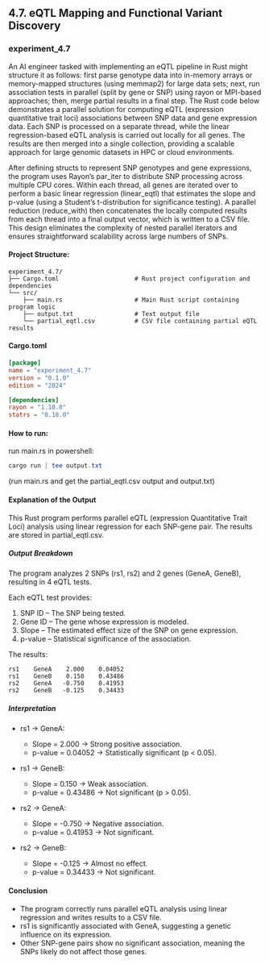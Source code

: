 ## 4.7. eQTL Mapping and Functional Variant Discovery

### experiment_4.7

An AI engineer tasked with implementing an eQTL pipeline in Rust might structure it as follows: first parse genotype data into in-memory arrays or memory-mapped structures (using memmap2) for large data sets; next, run association tests in parallel (split by gene or SNP) using rayon or MPI-based approaches; then, merge partial results in a final step. The Rust code below demonstrates a parallel solution for computing eQTL (expression quantitative trait loci) associations between SNP data and gene expression data. Each SNP is processed on a separate thread, while the linear regression-based eQTL analysis is carried out locally for all genes. The results are then merged into a single collection, providing a scalable approach for large genomic datasets in HPC or cloud environments.

After defining structs to represent SNP genotypes and gene expressions, the program uses Rayon’s par_iter to distribute SNP processing across multiple CPU cores. Within each thread, all genes are iterated over to perform a basic linear regression (linear_eqtl) that estimates the slope and p-value (using a Student’s t-distribution for significance testing). A parallel reduction (reduce_with) then concatenates the locally computed results from each thread into a final output vector, which is written to a CSV file. This design eliminates the complexity of nested parallel iterators and ensures straightforward scalability across large numbers of SNPs.

#### Project Structure:

```plaintext
experiment_4.7/
├── Cargo.toml                     # Rust project configuration and dependencies
└── src/
    ├── main.rs                    # Main Rust script containing program logic
    ├── output.txt                 # Text output file
    └── partial_eqtl.csv           # CSV file containing partial eQTL results
```

#### Cargo.toml

```toml
[package]
name = "experiment_4.7"
version = "0.1.0"
edition = "2024"

[dependencies]
rayon = "1.10.0"
statrs = "0.18.0"
```

#### How to run:

run main.rs in powershell:

```powershell
cargo run | tee output.txt
```
(run main.rs and get the partial_eqtl.csv output and output.txt)


#### Explanation of the Output
This Rust program performs parallel eQTL (expression Quantitative Trait Loci) analysis using linear regression for each SNP-gene pair. The results are stored in partial_eqtl.csv.

##### Output Breakdown
The program analyzes 2 SNPs (rs1, rs2) and 2 genes (GeneA, GeneB), resulting in 4 eQTL tests.

Each eQTL test provides:

1. SNP ID – The SNP being tested.
2. Gene ID – The gene whose expression is modeled.
3. Slope – The estimated effect size of the SNP on gene expression.
4. p-value – Statistical significance of the association.

The results:

```csv
rs1    GeneA    2.000    0.04052
rs1    GeneB    0.150    0.43486
rs2    GeneA   -0.750    0.41953
rs2    GeneB   -0.125    0.34433
```

##### Interpretation

* rs1 → GeneA:

  * Slope = 2.000 → Strong positive association.
  * p-value = 0.04052 → Statistically significant (p < 0.05).

* rs1 → GeneB:

  * Slope = 0.150 → Weak association.
  * p-value = 0.43486 → Not significant (p > 0.05).

* rs2 → GeneA:
  * Slope = -0.750 → Negative association.
  * p-value = 0.41953 → Not significant.

* rs2 → GeneB:
  * Slope = -0.125 → Almost no effect.
  * p-value = 0.34433 → Not significant.

#### Conclusion
* The program correctly runs parallel eQTL analysis using linear regression and writes results to a CSV file.
* rs1 is significantly associated with GeneA, suggesting a genetic influence on its expression.
* Other SNP-gene pairs show no significant association, meaning the SNPs likely do not affect those genes.
